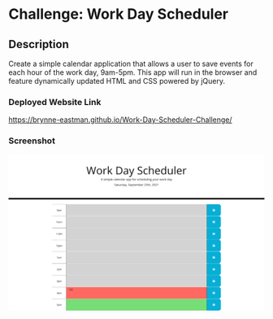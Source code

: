 # Challenge: Work Day Scheduler 

## Description
Create a simple calendar application that allows a user to save events for each hour of the work day, 9am-5pm. This app will run in the browser and feature dynamically updated HTML and CSS powered by jQuery.

### Deployed Website Link
https://brynne-eastman.github.io/Work-Day-Scheduler-Challenge/

### Screenshot
![screenshot](./assets/images/Work-Day-Scheduler-Challenge.png)